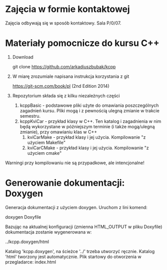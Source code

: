 # Zajęcia w formie kontaktowej

Zajęcia odbywają się w sposób kontaktowy. Sala P/0/07.


# Materiały pomocnicze do kursu C++

1. Download

   git clone https://github.com/arkadiuszbubak/kcpp

2. W miarę zrozumiale napisana instrukcja korzystania z git

   https://git-scm.com/book/pl  (2nd Edition 2014)

3. Repozytorium składa się z kilku niezależnych części

	1. kcppBasic  - podstawowe pliki użyte do omawiania poszczególnych zagadnień kursu. Pliki mogą i z pewnością ulegną zmianie w trakcie semestru.
	2. kcppKviCar - przykład klasy w C++. Ten katalog i zagadnienia w nim będą wykorzystane w późniejszym terminie (i także mogą/ulegną zmianie), przy omawianiu klas w C++
		1. kviCarMake  - przykład klasy i jej użycia. Kompilowanie "z użyciem Makefile"
		2. kviCarCMake - przykład klasy i jej użycia. Kompilowanie "z użyciem cmake"

  Warningi przy kompilowaniu nie są przypadkowe, ale intencjonalne!
  
# Generowanie dokumentacji: Doxygen

  Generacja dokumentacji z użyciem doxygen. Uruchom z lini komend:
  
  doxygen Doxyfile

  Bazując na aktualnej konfiguracji (zmienna HTML_OUTPUT w pliku Doxyfile) dokumentacja zostanie wygenerowana w:
  
  ../kcpp.doxygen/html
  
  Katalog 'kcpp.doxygen', na ścieżce '../' trzeba utworzyć ręcznie. Katalog 'html' tworzony jest automatycznie. Plik startowy do otworzenia w przegladarce: index.html
